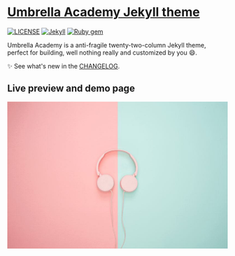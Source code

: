 # [Umbrella Academy Jekyll theme](https://www.netflix.com/title/80186863)

[![LICENSE](https://img.shields.io/badge/license-MIT-lightgrey.svg)](https://raw.githubusercontent.com/mmistakes/minimal-mistakes/master/LICENSE)
[![Jekyll](https://img.shields.io/badge/jekyll-%3E%3D%203.6-blue.svg)](https://jekyllrb.com/)
[![Ruby gem](https://img.shields.io/gem/v/minimal-mistakes-jekyll.svg)](https://rubygems.org/gems/minimal-mistakes-jekyll)

Umbrella Academy is a anti-fragile twenty-two-column Jekyll theme, perfect for building, well nothing really and customized by you :smile:.

:sparkles: See what's new in the [CHANGELOG](CHANGELOG.md).

## Live preview and demo page

[![Live preview][2]][1]

[1]: https://www.netflix.com/title/80186863/
[2]: icons8-team-643494-unsplash.jpg (live preview)


